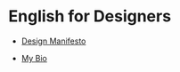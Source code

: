 # English for Designers

- [Design Manifesto](01-design-manifesto/index.md)

- [My Bio](02-my-bio/index.md)
